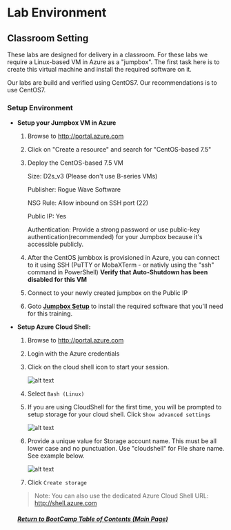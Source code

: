 # Lab Environment

## Classroom Setting

These labs are designed for delivery in a classroom. For these labs we require a Linux-based VM in Azure as a "jumpbox". The first task here is to create this virtual machine and install the required software on it.

Our labs are build and verified using CentOS7. Our recommendations is to use CentOS7. 

### Setup Environment

* **Setup your Jumpbox VM in Azure**
    1. Browse to http://portal.azure.com
    2. Click on "Create a resource" and search for "CentOS-based 7.5"
    3. Deploy the CentOS-based 7.5 VM  
    
         Size: D2s_v3 (Please don't use B-series VMs)
    
         Publisher: Rogue Wave Software
    
         NSG Rule: Allow inbound on SSH port (22) 
                  
         Public IP: Yes
         
         Authentication: Provide a strong password or use public-key authentication(recommended) for your Jumpbox because it's accessible publicly.
    
    
    4. After the CentOS jumbbox is provisioned in Azure, you can connect to it using SSH (PuTTY or MobaXTerm - or nativly using the "ssh" command in PowerShell)
    **Verify that Auto-Shutdown has been disabled for this VM** 
    5. Connect to your newly created jumpbox on the Public IP
    6. Goto [**Jumpbox Setup**](/labs/helper-files/jumpbox-setup.md) to install the required software that you'll need for this training.

* **Setup Azure Cloud Shell:** 

    1. Browse to http://portal.azure.com
    2. Login with the Azure credentials
    3. Click on the cloud shell icon to start your session.

        ![alt text](img/cloud-shell-start.png "Spektra ready")

    4. Select `Bash (Linux)`
    5. If you are using CloudShell for the first time, you will be prompted to setup storage for your cloud shell. Click `Show advanced settings`

        ![alt text](img/cloud-show-advanced.png "Spektra ready")

    6. Provide a unique value for Storage account name. This must be all lower case and no punctuation. Use "cloudshell" for File share name. See example below.

        ![alt text](img/cloud-storage-config.png "Spektra ready")

    7. Click `Create storage`

    > Note: You can also use the dedicated Azure Cloud Shell URL: http://shell.azure.com 
    
    
    
   ##### [Return to BootCamp Table of Contents (Main Page)](/README.md)
